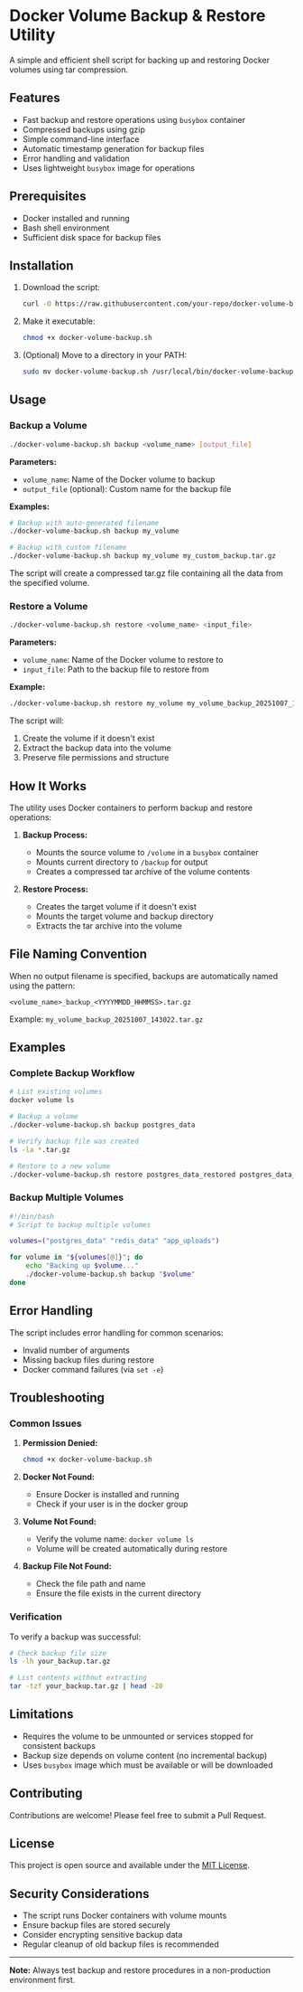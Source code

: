 # Docker Volume Backup & Restore Utility

A simple and efficient shell script for backing up and restoring Docker volumes using tar compression.

## Features

- Fast backup and restore operations using `busybox` container
- Compressed backups using gzip
- Simple command-line interface
- Automatic timestamp generation for backup files
- Error handling and validation
- Uses lightweight `busybox` image for operations

## Prerequisites

- Docker installed and running
- Bash shell environment
- Sufficient disk space for backup files

## Installation

1. Download the script:

   ```bash
   curl -O https://raw.githubusercontent.com/your-repo/docker-volume-backup/main/docker-volume-backup.sh
   ```

2. Make it executable:

   ```bash
   chmod +x docker-volume-backup.sh
   ```

3. (Optional) Move to a directory in your PATH:
   ```bash
   sudo mv docker-volume-backup.sh /usr/local/bin/docker-volume-backup
   ```

## Usage

### Backup a Volume

```bash
./docker-volume-backup.sh backup <volume_name> [output_file]
```

**Parameters:**

- `volume_name`: Name of the Docker volume to backup
- `output_file` (optional): Custom name for the backup file

**Examples:**

```bash
# Backup with auto-generated filename
./docker-volume-backup.sh backup my_volume

# Backup with custom filename
./docker-volume-backup.sh backup my_volume my_custom_backup.tar.gz
```

The script will create a compressed tar.gz file containing all the data from the specified volume.

### Restore a Volume

```bash
./docker-volume-backup.sh restore <volume_name> <input_file>
```

**Parameters:**

- `volume_name`: Name of the Docker volume to restore to
- `input_file`: Path to the backup file to restore from

**Example:**

```bash
./docker-volume-backup.sh restore my_volume my_volume_backup_20251007_143022.tar.gz
```

The script will:

1. Create the volume if it doesn't exist
2. Extract the backup data into the volume
3. Preserve file permissions and structure

## How It Works

The utility uses Docker containers to perform backup and restore operations:

1. **Backup Process:**

   - Mounts the source volume to `/volume` in a `busybox` container
   - Mounts current directory to `/backup` for output
   - Creates a compressed tar archive of the volume contents

2. **Restore Process:**
   - Creates the target volume if it doesn't exist
   - Mounts the target volume and backup directory
   - Extracts the tar archive into the volume

## File Naming Convention

When no output filename is specified, backups are automatically named using the pattern:

```
<volume_name>_backup_<YYYYMMDD_HHMMSS>.tar.gz
```

Example: `my_volume_backup_20251007_143022.tar.gz`

## Examples

### Complete Backup Workflow

```bash
# List existing volumes
docker volume ls

# Backup a volume
./docker-volume-backup.sh backup postgres_data

# Verify backup file was created
ls -la *.tar.gz

# Restore to a new volume
./docker-volume-backup.sh restore postgres_data_restored postgres_data_backup_20251007_143022.tar.gz
```

### Backup Multiple Volumes

```bash
#!/bin/bash
# Script to backup multiple volumes

volumes=("postgres_data" "redis_data" "app_uploads")

for volume in "${volumes[@]}"; do
    echo "Backing up $volume..."
    ./docker-volume-backup.sh backup "$volume"
done
```

## Error Handling

The script includes error handling for common scenarios:

- Invalid number of arguments
- Missing backup files during restore
- Docker command failures (via `set -e`)

## Troubleshooting

### Common Issues

1. **Permission Denied:**

   ```bash
   chmod +x docker-volume-backup.sh
   ```

2. **Docker Not Found:**

   - Ensure Docker is installed and running
   - Check if your user is in the docker group

3. **Volume Not Found:**

   - Verify the volume name: `docker volume ls`
   - Volume will be created automatically during restore

4. **Backup File Not Found:**
   - Check the file path and name
   - Ensure the file exists in the current directory

### Verification

To verify a backup was successful:

```bash
# Check backup file size
ls -lh your_backup.tar.gz

# List contents without extracting
tar -tzf your_backup.tar.gz | head -20
```

## Limitations

- Requires the volume to be unmounted or services stopped for consistent backups
- Backup size depends on volume content (no incremental backup)
- Uses `busybox` image which must be available or will be downloaded

## Contributing

Contributions are welcome! Please feel free to submit a Pull Request.

## License

This project is open source and available under the [MIT License](LICENSE).

## Security Considerations

- The script runs Docker containers with volume mounts
- Ensure backup files are stored securely
- Consider encrypting sensitive backup data
- Regular cleanup of old backup files is recommended

---

**Note:** Always test backup and restore procedures in a non-production environment first.
